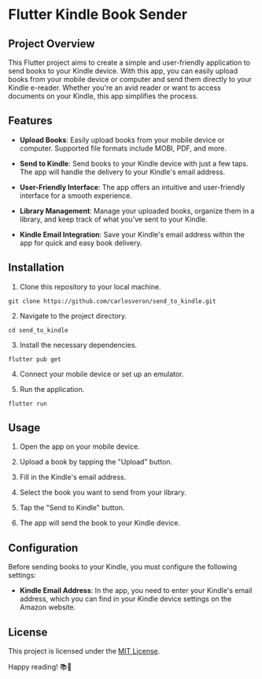 # Flutter Kindle Book Sender

## Project Overview

This Flutter project aims to create a simple and user-friendly application to send books to your Kindle device. With this app, you can easily upload books from your mobile device or computer and send them directly to your Kindle e-reader. Whether you're an avid reader or want to access documents on your Kindle, this app simplifies the process.

## Features

- **Upload Books**: Easily upload books from your mobile device or computer. Supported file formats include MOBI, PDF, and more.

- **Send to Kindle**: Send books to your Kindle device with just a few taps. The app will handle the delivery to your Kindle's email address.

- **User-Friendly Interface**: The app offers an intuitive and user-friendly interface for a smooth experience.

- **Library Management**: Manage your uploaded books, organize them in a library, and keep track of what you've sent to your Kindle.

- **Kindle Email Integration**: Save your Kindle's email address within the app for quick and easy book delivery.


## Installation

1. Clone this repository to your local machine.

```
git clone https://github.com/carlosveron/send_to_kindle.git
```

2. Navigate to the project directory.

```
cd send_to_kindle
```

3. Install the necessary dependencies.

```
flutter pub get
```

4. Connect your mobile device or set up an emulator.

5. Run the application.

```
flutter run
```

## Usage

1. Open the app on your mobile device.

2. Upload a book by tapping the "Upload" button.

3. Fill in the Kindle's email address.

4. Select the book you want to send from your library.

5. Tap the "Send to Kindle" button.

6. The app will send the book to your Kindle device.

## Configuration

Before sending books to your Kindle, you must configure the following settings:

- **Kindle Email Address**: In the app, you need to enter your Kindle's email address, which you can find in your Kindle device settings on the Amazon website.

## License

This project is licensed under the [MIT License](https://opensource.org/license/mit).

Happy reading! 📚📖